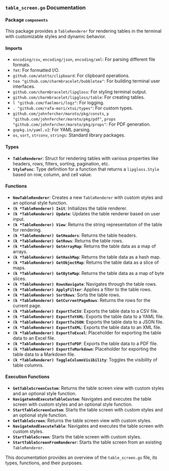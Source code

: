 ### `table_screen.go` Documentation

#### Package `components`

This package provides a `TableRenderer` for rendering tables in the terminal with customizable styles and dynamic behavior.

#### Imports

- `encoding/csv`, `encoding/json`, `encoding/xml`: For parsing different file formats.
- `fmt`: For formatted I/O.
- `github.com/atotto/clipboard`: For clipboard operations.
- `tea "github.com/charmbracelet/bubbletea"`: For building terminal user interfaces.
- `github.com/charmbracelet/lipgloss`: For styling terminal output.
- `github.com/charmbracelet/lipgloss/table`: For creating tables.
- `l "github.com/faelmori/logz"`: For logging.
- `. "github.com/rafa-mori/xtui/types"`: For custom types.
- `github.com/johnfercher/maroto/pkg/consts`, `p "github.com/johnfercher/maroto/pkg/pdf"`, `props "github.com/johnfercher/maroto/pkg/props"`: For PDF generation.
- `gopkg.in/yaml.v2`: For YAML parsing.
- `os`, `sort`, `strconv`, `strings`: Standard library packages.

#### Types

- **`TableRenderer`**: Struct for rendering tables with various properties like headers, rows, filters, sorting, pagination, etc.
- **`StyleFunc`**: Type definition for a function that returns a `lipgloss.Style` based on row, column, and cell value.

#### Functions

- **`NewTableRenderer`**: Creates a new `TableRenderer` with custom styles and an optional style function.
- **`(k *TableRenderer) Init`**: Initializes the table renderer.
- **`(k *TableRenderer) Update`**: Updates the table renderer based on user input.
- **`(k *TableRenderer) View`**: Returns the string representation of the table for rendering.
- **`(k *TableRenderer) GetHeaders`**: Returns the table headers.
- **`(k *TableRenderer) GetRows`**: Returns the table rows.
- **`(k *TableRenderer) GetArrayMap`**: Returns the table data as a map of arrays.
- **`(k *TableRenderer) GetHashMap`**: Returns the table data as a hash map.
- **`(k *TableRenderer) GetObjectMap`**: Returns the table data as a slice of maps.
- **`(k *TableRenderer) GetByteMap`**: Returns the table data as a map of byte slices.
- **`(k *TableRenderer) RowsNavigate`**: Navigates through the table rows.
- **`(k *TableRenderer) ApplyFilter`**: Applies a filter to the table rows.
- **`(k *TableRenderer) SortRows`**: Sorts the table rows.
- **`(k *TableRenderer) GetCurrentPageRows`**: Returns the rows for the current page.
- **`(k *TableRenderer) ExportToCSV`**: Exports the table data to a CSV file.
- **`(k *TableRenderer) ExportToYAML`**: Exports the table data to a YAML file.
- **`(k *TableRenderer) ExportToJSON`**: Exports the table data to a JSON file.
- **`(k *TableRenderer) ExportToXML`**: Exports the table data to an XML file.
- **`(k *TableRenderer) ExportToExcel`**: Placeholder for exporting the table data to an Excel file.
- **`(k *TableRenderer) ExportToPDF`**: Exports the table data to a PDF file.
- **`(k *TableRenderer) ExportToMarkdown`**: Placeholder for exporting the table data to a Markdown file.
- **`(k *TableRenderer) ToggleColumnVisibility`**: Toggles the visibility of table columns.

#### Execution Functions

- **`GetTableScreenCustom`**: Returns the table screen view with custom styles and an optional style function.
- **`NavigateAndExecuteTableCustom`**: Navigates and executes the table screen with custom styles and an optional style function.
- **`StartTableScreenCustom`**: Starts the table screen with custom styles and an optional style function.
- **`GetTableScreen`**: Returns the table screen view with custom styles.
- **`NavigateAndExecuteTable`**: Navigates and executes the table screen with custom styles.
- **`StartTableScreen`**: Starts the table screen with custom styles.
- **`StartTableScreenFromRenderer`**: Starts the table screen from an existing `TableRenderer`.

This documentation provides an overview of the `table_screen.go` file, its types, functions, and their purposes.